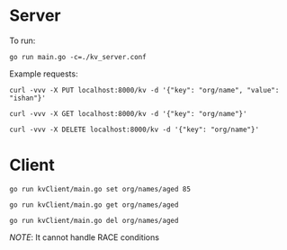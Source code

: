# Server

To run:

`go run main.go -c=./kv_server.conf`

Example requests:

`curl -vvv -X PUT localhost:8000/kv -d '{"key": "org/name", "value": "ishan"}'`

`curl -vvv -X GET localhost:8000/kv -d '{"key": "org/name"}'`

`curl -vvv -X DELETE localhost:8000/kv -d '{"key": "org/name"}'`

# Client

`go run kvClient/main.go set org/names/aged 85`

`go run kvClient/main.go get org/names/aged`

`go run kvClient/main.go del org/names/aged`

*NOTE*: It cannot handle RACE conditions